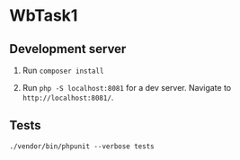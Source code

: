 # WbTask1

## Development server

1. Run `composer install`

2. Run `php -S localhost:8081` for a dev server. Navigate to `http://localhost:8081/`.


## Tests

`./vendor/bin/phpunit --verbose tests`
